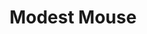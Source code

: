---
title: "Modest Mouse"
summary: "Modest Mouse is an American rock band formed in 1993 in Issaquah, Washington, and currently based in Portland, Oregon. The founding members were lead singer/guitarist Isaac Brock, drummer Jeremiah Green and bassist Eric Judy. They achieved critical acclaim for their albums The Lonesome Crowded West and The Moon & Antarctica and found mainstream success with the release of Good News for People Who Love Bad News and its singles \"Float On\" and \"Ocean Breathes Salty\".
From their 1996 debut album This Is a Long Drive for Someone with Nothing to Think About onwards, the band's lineup mostly centered on Brock and Green, undergoing multiple changes. As of 2023, Brock is the only original member of the band, Green having died in December 2022. Judy performed on every Modest Mouse album until his departure in 2012. Guitarist Johnny Marr joined the band in 2006, shortly following percussionist Joe Plummer and multi-instrumentalist Tom Peloso, to work on the album We Were Dead Before the Ship Even Sank . Guitarist Jim Fairchild joined the band in 2009. The band's sixth album, Strangers to Ourselves, was released in 2015 and their seventh, The Golden Casket, in 2021."
image: "modest-mouse.jpg"
apple_music_artist_url: "https://music.apple.com/gb/artist/modest-mouse/467112"
wikipedia_url: "https://en.wikipedia.org/wiki/Modest_Mouse"
---